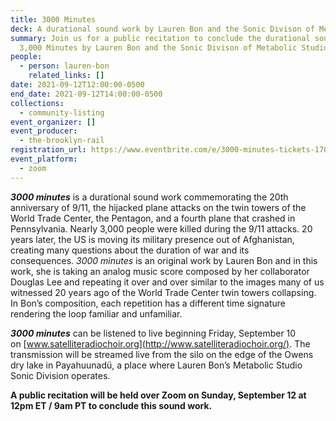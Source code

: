 ```yaml
---
title: 3000 Minutes
deck: A durational sound work by Lauren Bon and the Sonic Divison of Metabolic Studio
summary: Join us for a public recitation to conclude the durational sound work
  3,000 Minutes by Lauren Bon and the Sonic Divison of Metabolic Studio.
people:
  - person: lauren-bon
    related_links: []
date: 2021-09-12T12:00:00-0500
end_date: 2021-09-12T14:00:00-0500
collections:
  - community-listing
event_organizer: []
event_producer:
  - the-brooklyn-rail
registration_url: https://www.eventbrite.com/e/3000-minutes-tickets-170162343149
event_platform:
  - zoom
---
```

***3000 minutes*** is a durational sound work commemorating the 20th anniversary of 9/11, the hijacked plane attacks on the twin towers of the World Trade Center, the Pentagon, and a fourth plane that crashed in Pennsylvania. Nearly 3,000 people were killed during the 9/11 attacks. 20 years later, the US is moving its military presence out of Afghanistan, creating many questions about the duration of war and its consequences. *3000 minutes* is an original work by Lauren Bon and in this work, she is taking an analog music score composed by her collaborator Douglas Lee and repeating it over and over similar to the images many of us witnessed 20 years ago of the World Trade Center twin towers collapsing. In Bon’s composition, each repetition has a different time signature rendering the loop familiar and unfamiliar.

***3000 minutes*** can be listened to live beginning Friday, September 10 on [www.satelliteradiochoir.org](http://www.satelliteradiochoir.org/). The transmission will be streamed live from the silo on the edge of the Owens dry lake in Payahuunadü, a place where Lauren Bon’s Metabolic Studio Sonic Division operates.

**A public recitation will be held over Zoom on Sunday, September 12 at 12pm ET / 9am PT to conclude this sound work.**